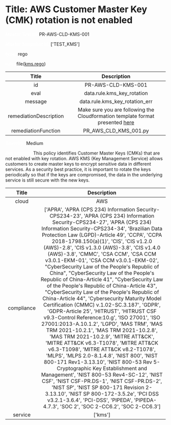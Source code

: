 



# Title: AWS Customer Master Key (CMK) rotation is not enabled


***<font color="white">Master Test Id:</font>*** PR-AWS-CLD-KMS-001

***<font color="white">Master Snapshot Id:</font>*** ['TEST_KMS']

***<font color="white">type:</font>*** rego

***<font color="white">rule:</font>*** file([kms.rego])  
  
  
  
  

|Title|Description|
| :---: | :---: |
|id|PR-AWS-CLD-KMS-001|
|eval|data.rule.kms_key_rotation|
|message|data.rule.kms_key_rotation_err|
|remediationDescription|Make sure you are following the Cloudformation template format presented <a href='https://docs.aws.amazon.com/AWSCloudFormation/latest/UserGuide/aws-resource-kms-key.html#cfn-kms-key-enablekeyrotation' target='_blank'>here</a>|
|remediationFunction|PR_AWS_CLD_KMS_001.py|


***<font color="white">Severity:</font>*** Medium

***<font color="white">Description:</font>*** This policy identifies Customer Master Keys (CMKs) that are not enabled with key rotation. AWS KMS (Key Management Service) allows customers to create master keys to encrypt sensitive data in different services. As a security best practice, it is important to rotate the keys periodically so that if the keys are compromised, the data in the underlying service is still secure with the new keys.  
  
  

|Title|Description|
| :---: | :---: |
|cloud|AWS|
|compliance|['APRA', 'APRA (CPS 234) Information Security-CPS234-23', 'APRA (CPS 234) Information Security-CPS234-27', 'APRA (CPS 234) Information Security-CPS234-34', 'Brazilian Data Protection Law (LGPD)-Article 49', 'CCPA', 'CCPA 2018-1798.150(a)(1)', 'CIS', 'CIS v1.2.0 (AWS)-2.8', 'CIS v1.3.0 (AWS)-3.8', 'CIS v1.4.0 (AWS)-3.8', 'CMMC', 'CSA CCM', 'CSA CCM v3.0.1-EKM-01', 'CSA CCM v3.0.1-EKM-02', "CyberSecurity Law of the People's Republic of China", "CyberSecurity Law of the People's Republic of China-Article 41", "CyberSecurity Law of the People's Republic of China-Article 43", "CyberSecurity Law of the People's Republic of China-Article 44", 'Cybersecurity Maturity Model Certification (CMMC) v.1.02-SC.3.187', 'GDPR', 'GDPR-Article 25', 'HITRUST', 'HITRUST CSF v9.3-Control Reference:10.g', 'ISO 27001', 'ISO 27001:2013-A.10.1.2', 'LGPD', 'MAS TRM', 'MAS TRM 2021-10.2.1', 'MAS TRM 2021-10.2.8', 'MAS TRM 2021-10.2.9', 'MITRE ATT&CK', 'MITRE ATT&CK v6.3-T1078', 'MITRE ATT&CK v6.3-T1098', 'MITRE ATT&CK v8.2-T1078', 'MLPS', 'MLPS 2.0-8.1.4.8', 'NIST 800', 'NIST 800-171 Rev1-3.13.10', 'NIST 800-53 Rev 5-Cryptographic Key Establishment and Management', 'NIST 800-53 Rev4-SC-12', 'NIST CSF', 'NIST CSF-PR.DS-1', 'NIST CSF-PR.DS-2', 'NIST SP', 'NIST SP 800-171 Revision 2-3.13.10', 'NIST SP 800-172-3.5.2e', 'PCI DSS v3.2.1-3.6.4', 'PCI-DSS', 'PIPEDA', 'PIPEDA-4.7.3', 'SOC 2', 'SOC 2-CC6.2', 'SOC 2-CC6.3']|
|service|['kms']|



[kms.rego]: https://github.com/prancer-io/prancer-compliance-test/tree/master/aws/cloud/kms.rego
